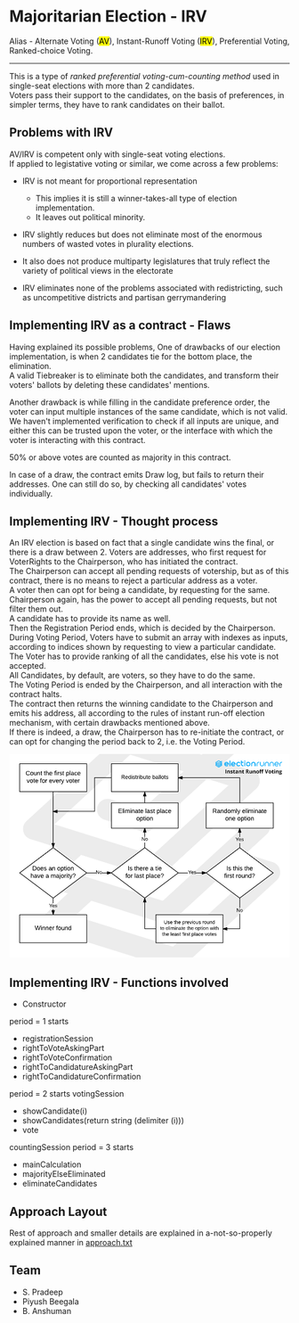 # Majoritarian Election - IRV

Alias - Alternate Voting (<mark>AV</mark>), Instant-Runoff Voting (<mark>IRV</mark>), Preferential Voting, Ranked-choice Voting.

---

This is a type of _ranked preferential voting-cum-counting method_ used in single-seat elections with more than 2 candidates.  
Voters pass their support to the candidates, on the basis of preferences, in simpler terms, they have to rank candidates on their ballot.

## Problems with IRV

AV/IRV is competent only with single-seat voting elections.  
If applied to legistative voting or similar, we come across a few problems:

- IRV is not meant for proportional representation

  - This implies it is still a winner-takes-all type of election implementation.
  - It leaves out political minority.

- IRV slightly reduces but does not eliminate most of the enormous numbers of wasted votes in plurality elections.

- It also does not produce multiparty legislatures that truly reflect the variety of political views in the electorate

- IRV eliminates none of the problems associated with redistricting, such as uncompetitive districts and partisan gerrymandering

## Implementing IRV as a contract - Flaws

Having explained its possible problems,
One of drawbacks of our election implementation, is when 2 candidates tie for the bottom place, the elimination.  
A valid Tiebreaker is to eliminate both the candidates, and transform their voters' ballots by deleting these candidates' mentions.

Another drawback is while filling in the candidate preference order, the voter can input multiple instances of the same candidate, which is not valid. We haven't implemented verification to check if all inputs are unique, and either this can be trusted upon the voter, or the interface with which the voter is interacting with this contract.

50% or above votes are counted as majority in this contract.

In case of a draw, the contract emits Draw log, but fails to return their addresses. One can still do so, by checking all candidates' votes individually.

## Implementing IRV - Thought process

An IRV election is based on fact that a single candidate wins the final, or there is a draw between 2. Voters are addresses, who first request for VoterRights to the Chairperson, who has initiated the contract.  
The Chairperson can accept all pending requests of votership, but as of this contract, there is no means to reject a particular address as a voter.  
A voter then can opt for being a candidate, by requesting for the same. Chairperson again, has the power to accept all pending requests, but not filter them out.  
A candidate has to provide its name as well.  
Then the Registration Period ends, which is decided by the Chairperson.  
During Voting Period, Voters have to submit an array with indexes as inputs, according to indices shown by requesting to view a particular candidate. The Voter has to provide ranking of all the candidates, else his vote is not accepted.  
All Candidates, by default, are voters, so they have to do the same.  
The Voting Period is ended by the Chairperson, and all interaction with the contract halts.  
The contract then returns the winning candidate to the Chairperson and emits his address, all according to the rules of instant run-off election mechanism, with certain drawbacks mentioned above.  
If there is indeed, a draw, the Chairperson has to re-initiate the contract, or can opt for changing the period back to 2, i.e. the Voting Period.

![flowchart](./assets/instant-runoff-voting-diagram.png)

## Implementing IRV - Functions involved

- Constructor

period = 1 starts

- registrationSession
- rightToVoteAskingPart
- rightToVoteConfirmation
- rightToCandidatureAskingPart
- rightToCandidatureConfirmation

period = 2 starts
votingSession

- showCandidate(i)
- showCandidates(return string (delimiter (i)))
- vote

countingSession
period = 3 starts

- mainCalculation
- majorityElseEliminated
- eliminateCandidates

## Approach Layout

Rest of approach and smaller details are explained in a-not-so-properly explained manner in [approach.txt](./approach.txt)

## Team

- S. Pradeep
- Piyush Beegala
- B. Anshuman
